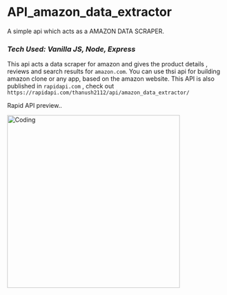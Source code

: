 # API_amazon_data_extractor
A simple api which acts as a AMAZON DATA SCRAPER.

###  _Tech Used: Vanilla JS, Node, Express_

This api acts a data scraper for amazon and gives the product details , reviews and search results for `amazon.com`.
You can use thsi api for building amazon clone or any app, based on the amazon website.
This API is also published in `rapidapi.com` , check out `https://rapidapi.com/thanush2112/api/amazon_data_extractor/`

Rapid API preview.. 

<img align="center" alt="Coding" width="400"  src="https://github.com/Thanushh/API_amazon_data_extractor/blob/main/project%20preview%20gif/Rapid%20API%20Overview.gif">


